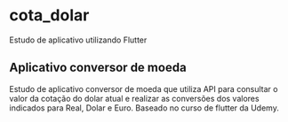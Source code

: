 # cota_dolar

Estudo de aplicativo utilizando Flutter

## Aplicativo conversor de moeda

Estudo de aplicativo conversor de moeda que utiliza API para consultar o valor da cotação do dolar atual e realizar as conversões dos valores indicados para Real, Dolar e Euro.
Baseado no curso de flutter da Udemy.
